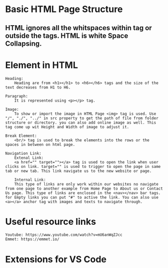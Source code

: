 # Basic HTML Page Structure

<!DOCTYPE html>            <!-- HTML Version -->
<html lang="en">            <!-- Root Element -->
<head>                      <!-- Inforamation about the page(Meta, Link, Title) -->
    <meta charset="UTF-8">
    <meta http-equiv="X-UA-Compatible" content="IE=edge">
    <meta name="viewport" content="width=device-width, initial-scale=1.0">
    <title>Document</title> <!-- Page Title -->
</head>
<body>                      <!-- What will be displayed on the page -->   
    <h2> HTML ignores all the whitspaces within tag or outside the tags. HTML is white Space Collapsing.</h2> 
</body>
</html>

# Element in HTML

    Heading:
        Heading are from <h1></h1> to <h6></h6> tags and the size of the text decreases from H1 to H6.
    
    Paragraph:
        It is represented using <p></p> tag.

    Image:
        To show or import the image in HTML Page <img> tag is used. Use "/", "./", "../" in src property to get the path of file from folder structure or directory. you can also add online image as well. This tag come up wit Height and Width of image to adjust it.

    Break Element:
        <br/> tag is used to break the elements into the rows or the spaces in between on html page.

    Navigation Link:
        Extenal Link:
        <a href="" target=""></a> tag is used to open the link when user clicks on link. target="" is used to trigger to open the page in same tab or new tab. This link navigate us to the new website or page. 
    
        Internal Link:
        This type of links are only work within our websites no navigate from one page to another example from Home Page to About us or Contact Us page. This type of links are enclosed in the <nav></nav> bar tags. for Empty links you can put "#" to active the link. You can also use <a></a> anchor tag with images and texts to navigate through.  


# Useful resource links

    Youtube: https://www.youtube.com/watch?v=mU6anWqZJcc
    Emmet: https://emmet.io/

# Extensions for VS Code